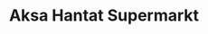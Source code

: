 ---
title: "Aksa Hantat Supermarkt"
url: /villingen-schwenningen/aksa-hantat-supermarkt/
shop: Supermarkt
---